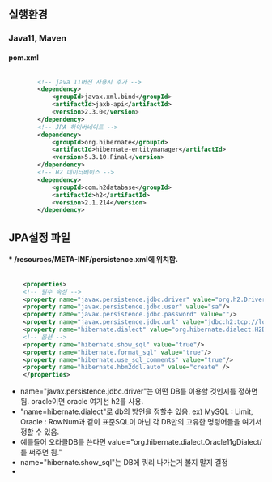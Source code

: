 ## 실행환경
### Java11, Maven
#### pom.xml
```xml

        <!-- java 11버젼 사용시 추가 -->
        <dependency>
            <groupId>javax.xml.bind</groupId>
            <artifactId>jaxb-api</artifactId>
            <version>2.3.0</version>
        </dependency>
        <!-- JPA 하이버네이트 -->
        <dependency>
            <groupId>org.hibernate</groupId>
            <artifactId>hibernate-entitymanager</artifactId>
            <version>5.3.10.Final</version>
        </dependency>
        <!-- H2 데이터베이스 -->
        <dependency>
            <groupId>com.h2database</groupId>
            <artifactId>h2</artifactId>
            <version>2.1.214</version>
        </dependency>
```

## JPA설정 파일
#### * /resources/META-INF/persistence.xml에 위치함.

```xml

    <properties>
    <!-- 필수 속성 -->
    <property name="javax.persistence.jdbc.driver" value="org.h2.Driver"/>
    <property name="javax.persistence.jdbc.user" value="sa"/>
    <property name="javax.persistence.jdbc.password" value=""/>
    <property name="javax.persistence.jdbc.url" value="jdbc:h2:tcp://localhost/~/test"/>
    <property name="hibernate.dialect" value="org.hibernate.dialect.H2Dialect"/>
    <!-- 옵션 -->
    <property name="hibernate.show_sql" value="true"/>
    <property name="hibernate.format_sql" value="true"/>
    <property name="hibernate.use_sql_comments" value="true"/>
    <property name="hibernate.hbm2ddl.auto" value="create" />
    </properties>
```
 * name="javax.persistence.jdbc.driver"는 어떤 DB를 이용할 것인지를 정하면됨. oracle이면 oracle 여기선 h2를 사용.
 * "name=hibernate.dialect"로 db의 방언을 정할수 있음. ex) MySQL : Limit, Oracle : RowNum과 같이 표준SQL이 아닌 각 DB만의 고유한 명령어들을 여기서 정할 수 있음.
 * 예를들어 오라클DB를 쓴다면 value="org.hibernate.dialect.Oracle11gDialect/를 써주면 됨."
 * name="hibernate.show_sql"는 DB에 쿼리 나가는거 볼지 말지 결정
 * 





